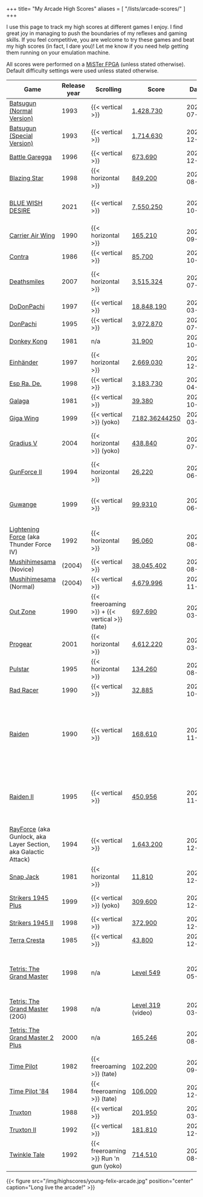 +++
title= "My Arcade High Scores"
aliases = [
   "/lists/arcade-scores/"
]
+++

I use this page to track my high scores at different
games I enjoy. I find great joy in managing to push the boundaries of my
reflexes and gaming skills. If you feel competitive, you are welcome to try these
games and beat my high scores (in fact, I dare you)! Let me know if you
need help getting them running on your emulation machine.

All scores were performed on a [MiSTer FPGA](/posts/2020/10/dream-machine-mister-fpga/) (unless stated otherwise).
Default difficulty settings were used unless stated otherwise.

<!--
| | | |
-->
| Game | Release year | Scrolling | Score | Date | Notes |
|------|--------------|-----------|-------|------|-------|
|[Batsugun (Normal Version)](https://en.wikipedia.org/wiki/Batsugun) |1993|{{< vertical >}}|[1,428,730](/img/highscores/batsugun-20230722.jpg) |2023-07-22 | Sega Saturn port
|[Batsugun (Special Version)](https://en.wikipedia.org/wiki/Batsugun) |1993|{{< vertical >}}|[1,714,630](/img/highscores/batsugun-special-20221211.jpg) |2022-12-10 | Sega Saturn port
|[Battle Garegga](https://en.wikipedia.org/wiki/Battle_Garegga) |1996|{{< vertical >}}|[673,690](/img/highscores/battle-garegga-20221230.jpg) |2022-12-30 |
|[Blazing Star](https://en.wikipedia.org/wiki/Blazing_Star)      |1998| {{< horizontal >}}|[849,200](/img/highscores/blazing-star-20220813.jpg)      | 2022-08-13|
|[BLUE WISH DESIRE](https://store.steampowered.com/app/1794300/BLUE_WISH_DESIRE/)      |2021|{{< vertical >}}|[7,550,250](/img/highscores/blue-wish-desire-20231009.jpg)      | 2023-10-09| Steam port. Original, Auto Guard OFF.
|[Carrier Air Wing](https://en.wikipedia.org/wiki/Carrier_Air_Wing_(video_game))      |1990| {{< horizontal >}}|[165,210](/img/highscores/carrier-air-wing-20210911.jpg)  | 2021-09-11   |The sequel to U.N. Squadron      |
|[Contra](https://en.wikipedia.org/wiki/Contra_(video_game))      |1986| {{< vertical >}}|[85,700](/img/highscores/contra-20231021.jpg)  | 2023-10-21   |Arcade version|
|[Deathsmiles](https://en.wikipedia.org/wiki/Deathsmiles)      |2007| {{< horizontal >}}|[3,515,324](/img/highscores/deathsmiles-20230717.jpg)  | 2023-07-17   | MLB Arcade, played on Steam Deck      |
|[DoDonPachi](https://en.wikipedia.org/wiki/DoDonPachi)      |1997| {{< vertical >}}|[18,848,190](/img/highscores/dodonpachi-20220321.jpg) |2022-03-21     |International version      |
|[DonPachi](https://en.wikipedia.org/wiki/DonPachi)      |1995| {{< vertical >}}|[3,972,870](/img/highscores/donpachi-20220709.jpg)   |2022-07-09   |      |
|[Donkey Kong](https://en.wikipedia.org/wiki/Donkey_Kong_(video_game))|1981|n/a|[31,900](/img/highscores/donkey-kong-20221020.jpg)|2023-10-20||
|[Einhänder](https://en.wikipedia.org/wiki/Einhänder)|1997|{{< horizontal >}}|[2,669,030](/img/highscores/einhander-20221230-2.jpg)|2022-12-30|Normal difficulty|
|[Esp Ra. De.](https://en.wikipedia.org/wiki/ESP_Ra.De.) |1998| {{< vertical >}}|[3,183,730](/img/highscores/esp-ra-de-20220416.jpg) |2022-04-16|
|[Galaga](https://en.wikipedia.org/wiki/Galaga) |1981| {{< vertical >}}|[39,380](/img/highscores/galaga-20231021.jpg) |2023-10-21|
|[Giga Wing](https://en.wikipedia.org/wiki/Giga_Wing)      |1999| {{< vertical >}} (yoko)|[7182,36244250](/img/highscores/giga-wing-20220326.jpg)     |2022-03-26 |      |
|[Gradius V](https://en.wikipedia.org/wiki/Gradius_V)      |2004| {{< horizontal >}} (yoko)|[438,840](/img/highscores/gradius-v-20230717.jpg)     |2023-07-17 | Very Easy difficulty, played on Steam Deck     |
|[GunForce II](https://en.wikipedia.org/wiki/GunForce_II)      |1994| {{< horizontal >}}|[26,220](/img/highscores/gun-force-ii-20230624.jpg) | 2023-06-25    | |
|[Guwange](https://en.wikipedia.org/wiki/Guwange)      |1999| {{< vertical >}}|[99,9310](/img/highscores/guwange-20220610.jpg) | 2022-06-10    | If you need a refresher on Chinese numerals, [click here](https://en.wikipedia.org/wiki/Chinese_numerology).     |
|[Lightening Force](https://en.wikipedia.org/wiki/Thunder_Force_IV) (aka Thunder Force IV)|1992| {{< horizontal >}}|[96,060](/img/highscores/lightening-force-20220812.jpg)|2022-08-12||
|[Mushihimesama](https://en.wikipedia.org/wiki/Mushihimesama) (Novice) | (2004) | {{< vertical >}} | [38,045,402](/img/highscores/mushihimesama-novice-20230831.jpg)|2023-08-31| Steam Deck|
|[Mushihimesama](https://en.wikipedia.org/wiki/Mushihimesama) (Normal) | (2004) | {{< vertical >}} | [4,679,996](/img/highscores/mushihimesama-20201115.jpg)|2020-11-15| Steam Deck|
|[Out Zone](https://en.wikipedia.org/wiki/Out_Zone)     |1990| {{< freeroaming >}} + {{< vertical >}} (tate)|[697,690](/img/highscores/out-zone-20220326.jpg)      | 2022-03-26 |    |
|[Progear](https://en.wikipedia.org/wiki/Progear) |2001|{{< horizontal >}}|[4,612,220](/img/highscores/progear-20220327.jpg)   | 2022-03-27   |Yay! I got the extend!      |
|[Pulstar](https://en.wikipedia.org/wiki/Pulstar_(video_game)) |1995|{{< horizontal >}}|[134,260](/img/highscores/pulstar-20220813.jpg)   | 2022-08-13   |      |
|[Rad Racer](https://en.wikipedia.org/wiki/Rad_Racer) |1990|{{< vertical >}}|[32,885](/img/highscores/rad-racer-20231021.jpg)   |2023-10-21 | NES |
|[Raiden](https://en.wikipedia.org/wiki/Raiden_(video_game)) |1990|{{< vertical >}}|[168,610](/img/highscores/raiden-20221107.jpg)   | 2022-11-07   | Port: The Raiden Project (USA). Default difficulty (Colonel). First attempt!     |
|[Raiden II](https://en.wikipedia.org/wiki/Raiden_II) |1995|{{< vertical >}}|[450,956](/img/highscores/raiden-ii-20221106.jpg)   | 2022-11-06   | Port: The Raiden Project (USA). Default difficulty (Colonel).|
|[RayForce](https://en.wikipedia.org/wiki/RayForce) (aka Gunlock, aka Layer Section, aka Galactic Attack) |1994|{{< vertical >}}| [1,643,200](/img/highscores/rayforce-20221228.jpg) | 2022-12-28| Sega Saturn port
|[Snap Jack](https://www.arcade-museum.com/game_detail.php?game_id=9597)|1981|{{< horizontal >}}|[11,810](/img/highscores/snap-jack-20221226.jpg)|2022-12-26|
|[Strikers 1945 Plus](https://en.wikipedia.org/wiki/Strikers_1945_Plus)      |1999| {{< vertical >}} (yoko)|[309,600](/img/highscores/strikers-1945-plus-20221204.jpg)  |2022-12-04    | 2 lives (default MVS)     |
|[Strikers 1945 II](https://en.wikipedia.org/wiki/Strikers_1945_II)      |1998| {{< vertical >}}|[372,900](/img/highscores/strikers-1945-ii-20221210.jpg)  |2022-12-10    | PlayStation port     |
|[Terra Cresta](https://en.wikipedia.org/wiki/Terra_Cresta)     |1985|{{< vertical >}}|[43,800](/img/highscores/terra-cresta-20221210.jpg)  |2022-12-10     |      |
|[Tetris: The Grand Master](https://en.wikipedia.org/wiki/Tetris:_The_Grand_Master)  |1998| n/a|[Level 549](/img/highscores/tgm-20220523.png)    |2022-05-23   |Played on MiSTer PSX core using [ZN-2 to PSX conversion](https://www.romhacking.net/reviews/8921/)      |
|[Tetris: The Grand Master](https://en.wikipedia.org/wiki/Tetris:_The_Grand_Master)  (20G)    |1998| n/a|[Level 319](https://www.youtube.com/watch?v=6wJqaH9RW9M)  (video)  |2022-03-19    |Played on [Heboris](https://github.com/nightmareci/HeborisC7EX-SDL2)      |
|[Tetris: The Grand Master 2 Plus](https://tetris.wiki/Tetris_The_Absolute_The_Grand_Master_2)    |2000| n/a|[165,246](/img/highscores/tetris-grandmaster-2-2023-08-25.jpg)  |2025-08-25    | Played on MAME from Steam Deck.      |
|[Time Pilot](https://en.wikipedia.org/wiki/Time_Pilot) |1982|{{< freeroaming >}} (tate)|[102,200](/img/highscores/time-pilot-20220922.jpg)     |2022-09-22  |     |
|[Time Pilot '84](https://en.wikipedia.org/wiki/Time_Pilot_%2784) |1984|{{< freeroaming >}} (tate)|[106,000](/img/highscores/time-pilot-84-20221217.jpg)     |2022-12-17  |     |
|[Truxton](https://en.wikipedia.org/wiki/Truxton_(video_game))      | 1988|{{< vertical >}}|[201,950](/img/highscores/truxton-20220317.jpg)     |2022-03-17 | |
|[Truxton II](https://en.wikipedia.org/wiki/Truxton_II)      | 1992|{{< vertical >}}|[181,810](/img/highscores/truxton-ii-20221209.jpg)     |2022-12-09 | |
|[Twinkle Tale](https://en.wikipedia.org/wiki/Twinkle_Tale)      | 1992|{{< freeroaming >}} Run 'n gun (yoko)|[714,510](/img/highscores/twinkle-tale-20220813.jpg)     |2022-08-13 | |

{{< figure src="/img/highscores/young-felix-arcade.jpg" position="center" caption="Long live the arcade!" >}}

